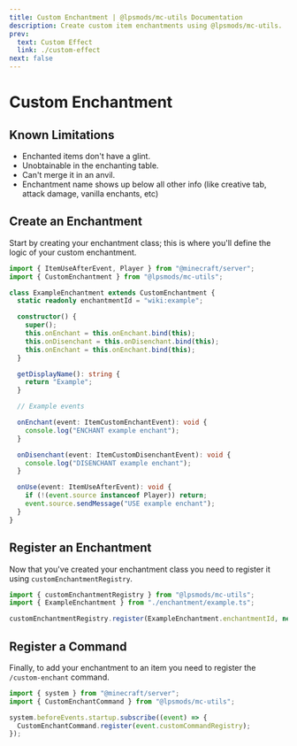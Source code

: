 ```yaml
---
title: Custom Enchantment | @lpsmods/mc-utils Documentation
description: Create custom item enchantments using @lpsmods/mc-utils.
prev:
  text: Custom Effect
  link: ./custom-effect
next: false
---
```


# Custom Enchantment

## Known Limitations

- Enchanted items don't have a glint.
- Unobtainable in the enchanting table.
- Can't merge it in an anvil.
- Enchantment name shows up below all other info (like creative tab, attack damage, vanilla enchants, etc)

## Create an Enchantment

Start by creating your enchantment class; this is where you'll define the logic of your custom enchantment.

```ts
import { ItemUseAfterEvent, Player } from "@minecraft/server";
import { CustomEnchantment } from "@lpsmods/mc-utils";

class ExampleEnchantment extends CustomEnchantment {
  static readonly enchantmentId = "wiki:example";

  constructor() {
    super();
    this.onEnchant = this.onEnchant.bind(this);
    this.onDisenchant = this.onDisenchant.bind(this);
    this.onEnchant = this.onEnchant.bind(this);
  }

  getDisplayName(): string {
    return "Example";
  }

  // Example events

  onEnchant(event: ItemCustomEnchantEvent): void {
    console.log("ENCHANT example enchant");
  }

  onDisenchant(event: ItemCustomDisenchantEvent): void {
    console.log("DISENCHANT example enchant");
  }

  onUse(event: ItemUseAfterEvent): void {
    if (!(event.source instanceof Player)) return;
    event.source.sendMessage("USE example enchant");
  }
}
```

## Register an Enchantment

Now that you've created your enchantment class you need to register it using `customEnchantmentRegistry`.

```ts
import { customEnchantmentRegistry } from "@lpsmods/mc-utils";
import { ExampleEnchantment } from "./enchantment/example.ts";

customEnchantmentRegistry.register(ExampleEnchantment.enchantmentId, new ExampleEnchantment());
```

## Register a Command

Finally, to add your enchantment to an item you need to register the `/custom-enchant` command.

```ts
import { system } from "@minecraft/server";
import { CustomEnchantCommand } from "@lpsmods/mc-utils";

system.beforeEvents.startup.subscribe((event) => {
  CustomEnchantCommand.register(event.customCommandRegistry);
});
```
